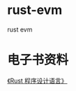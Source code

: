 # rust-evm
rust evm

# 电子书资料

[《Rust 程序设计语言》]('https://kaisery.gitbooks.io/trpl-zh-cn/content/ch02-00-guessing-game-tutorial.html')